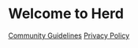 # Welcome to Herd
[Community Guidelines](/community-guidelines.html)
[Privacy Policy](/privacy.html)
